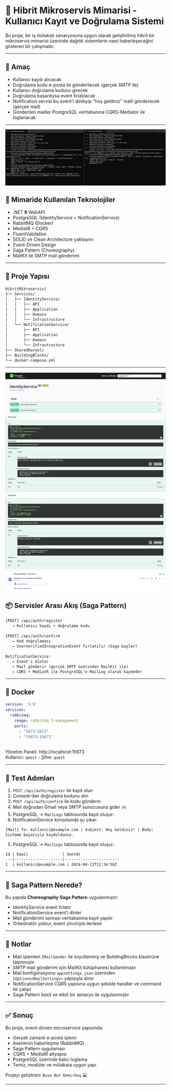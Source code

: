 # 🚀 Hibrit Mikroservis Mimarisi - Kullanıcı Kayıt ve Doğrulama Sistemi

Bu proje, bir iş mülakatı senaryosuna uygun olarak geliştirilmiş hibrit bir mikroservis mimarisi üzerinde dağıtık sistemlerin nasıl haberleşeceğini gösteren bir çalışmadır. 

---

## 🎯 Amaç

- Kullanıcı kaydı alınacak
- Doğrulama kodu e-posta ile gönderilecek (gerçek SMTP ile)
- Kullanıcı doğrulama kodunu girecek
- Doğrulama başarılıysa event fırlatılacak
- Notification servisi bu event'i dinleyip "hoş geldiniz" maili gönderecek (gerçek mail)
- Gönderilen mailler PostgreSQL veritabanına CQRS-Mediator ile loglanacak

---
![index](https://github.com/busenurdmb/HibritMikroservis/blob/master/images/task.png)
## 🧱 Mimaride Kullanılan Teknolojiler

- .NET **9** WebAPI
- PostgreSQL (IdentityService + NotificationService)
- RabbitMQ (Docker)
- MediatR + CQRS
- FluentValidation
- SOLID ve Clean Architecture yaklaşımı
- Event-Driven Design
- Saga Pattern (Choreography)
- MailKit ile SMTP mail gönderimi

---

## 🧩 Proje Yapısı

```
HibritMikroservis/
├── Services/
│   ├── IdentityService/
│   │   ├── API
│   │   ├── Application
│   │   ├── Domain
│   │   └── Infrastructure
│   └── NotificationService/
│       ├── API
│       ├── Application
│       ├── Domain
│       └── Infrastructure
├── SharedKernel/
├── BuildingBlocks/
└── docker-compose.yml
```

---
![index](https://github.com/busenurdmb/HibritMikroservis/blob/master/images/identity.png)
![index](https://github.com/busenurdmb/HibritMikroservis/blob/master/images/register.png)
![index](https://github.com/busenurdmb/HibritMikroservis/blob/master/images/confirm.png)
![index](https://github.com/busenurdmb/HibritMikroservis/blob/master/images/email.png)
## 📦 Servisler Arası Akış (Saga Pattern)

```
[POST] /api/auth/register 
   → Kullanıcı kaydı + doğrulama kodu 

[POST] /api/auth/confirm
   → Kod doğrulaması 
   → UserVerifiedIntegrationEvent fırlatılır (Saga başlar)

NotificationService:
   → Event'i dinler
   → Mail gönderir (gerçek SMTP üzerinden MailKit ile)
   → CQRS + MediatR ile PostgreSQL'e MailLog olarak kaydeder
```

---

## 🐳 Docker

```yaml
version: '3.9'
services:
  rabbitmq:
    image: rabbitmq:3-management
    ports:
      - "5673:5672"
      - "15673:15672"
 
```

Yönetim Paneli: http://localhost:15673  
Kullanıcı: `quest` - Şifre: `quest`

---

## 🧪 Test Adımları

1. `POST /api/auth/register` ile kayıt olun
2. Console'dan doğrulama kodunu alın
3. `POST /api/auth/confirm` ile kodu gönderin
4. Mail doğrudan Gmail veya SMTP sunucusuna gider ✉️
5. PostgreSQL → `MailLogs` tablosunda kayıt oluşur:
6. NotificationService konsolunda şu çıkar:

```
[Mail] To: kullanici@example.com | Subject: Hoş Geldiniz! | Body: Sisteme başarıyla kaydoldunuz.
```

5. PostgreSQL → `MailLogs` tablosunda kayıt oluşur:

```
Id | Email               | SentAt
---|---------------------|------------------------
1  | kullanici@example.com | 2024-04-13T12:34:56Z
```

---

## 🧠 Saga Pattern Nerede?

Bu yapıda **Choreography Saga Pattern** uygulanmıştır:
- IdentityService event fırlatır
- NotificationService event'i dinler
- Mail gönderimi sonrası veritabanına kayıt yapılır
- Orkestratör yoktur, event zinciriyle ilerlenir

---

## 📌 Notlar

- Mail işlemleri `IMailSender` ile soyutlanmış ve BuildingBlocks klasörüne taşınmıştır
- SMTP mail gönderimi için MailKit kütüphanesi kullanılmıştır
- Mail konfigürasyonu `appsettings.json` üzerinden `IOptions<MailSettings>` yapısıyla alınır
- NotificationService CQRS yapısına uygun şekilde handler ve command ile çalışır
- Saga Pattern basit ve etkili bir senaryo ile uygulanmıştır

---

## ✅ Sonuç

Bu proje, event-driven microservice yapısında:
- Gerçek zamanlı e-posta işlemi
- Asenkron haberleşme (RabbitMQ)
- Saga Pattern uygulaması
- CQRS + MediatR altyapısı
- PostgreSQL üzerinde kalıcı loglama
- Temiz, modüler ve mülakata uygun yapı

Projeyi geliştiren: `Buse Nur Demirbaş` 💻





---





